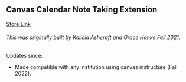 ## Canvas Calendar Note Taking Extension

[Store Link](https://chrome.google.com/webstore/detail/canvas-calender-note-taki/kbkdkicbnjddjpmeofjefdjaeglikmeg)

###### This was originally built by Kalicia Ashcraft and Grace Hanke Fall 2021. 

Updates since:

- Made compatible with any institution using canvas instructure (Fall 2022).  
